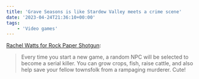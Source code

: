 ```yaml
---
title: 'Grave Seasons is like Stardew Valley meets a crime scene'
date: '2023-04-24T21:36:10+00:00'
tags:
    - 'Video games'
---
```


[Rachel Watts for Rock Paper Shotgun](https://www.rockpapershotgun.com/this-murder-mystery-stardew-like-lets-you-accidently-romance-the-killer):

> Every time you start a new game, a random NPC will be selected to become a serial killer. You can grow crops, fish, raise cattle, and also help save your fellow townsfolk from a rampaging murderer. Cute!

